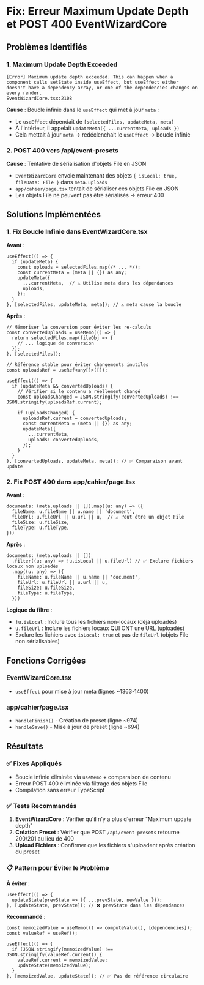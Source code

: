 # Fix: Erreur Maximum Update Depth et POST 400 EventWizardCore

## Problèmes Identifiés

### 1. Maximum Update Depth Exceeded
```
[Error] Maximum update depth exceeded. This can happen when a component calls setState inside useEffect, but useEffect either doesn't have a dependency array, or one of the dependencies changes on every render.
EventWizardCore.tsx:2108
```

**Cause** : Boucle infinie dans le `useEffect` qui met à jour `meta` :
- Le `useEffect` dépendait de `[selectedFiles, updateMeta, meta]`
- À l'intérieur, il appelait `updateMeta({ ...currentMeta, uploads })`
- Cela mettait à jour `meta` → redéclenchait le `useEffect` → boucle infinie

### 2. POST 400 vers /api/event-presets

**Cause** : Tentative de sérialisation d'objets File en JSON
- `EventWizardCore` envoie maintenant des objets `{ isLocal: true, fileData: File }` dans `meta.uploads`
- `app/cahier/page.tsx` tentait de sérialiser ces objets File en JSON
- Les objets File ne peuvent pas être sérialisés → erreur 400

## Solutions Implémentées

### 1. Fix Boucle Infinie dans EventWizardCore.tsx

**Avant** :
```tsx
useEffect(() => {
  if (updateMeta) {
    const uploads = selectedFiles.map(/* ... */);
    const currentMeta = (meta || {}) as any;
    updateMeta({
      ...currentMeta,  // ⚠️ Utilise meta dans les dépendances
      uploads,
    });
  }
}, [selectedFiles, updateMeta, meta]); // ⚠️ meta cause la boucle
```

**Après** :
```tsx
// Mémoriser la conversion pour éviter les re-calculs
const convertedUploads = useMemo(() => {
  return selectedFiles.map(fileObj => {
    // ... logique de conversion
  });
}, [selectedFiles]);

// Référence stable pour éviter changements inutiles
const uploadsRef = useRef<any[]>([]);

useEffect(() => {
  if (updateMeta && convertedUploads) {
    // Vérifier si le contenu a réellement changé
    const uploadsChanged = JSON.stringify(convertedUploads) !== JSON.stringify(uploadsRef.current);
    
    if (uploadsChanged) {
      uploadsRef.current = convertedUploads;
      const currentMeta = (meta || {}) as any;
      updateMeta({
        ...currentMeta,
        uploads: convertedUploads,
      });
    }
  }
}, [convertedUploads, updateMeta, meta]); // ✅ Comparaison avant update
```

### 2. Fix POST 400 dans app/cahier/page.tsx

**Avant** :
```tsx
documents: (meta.uploads || []).map((u: any) => ({
  fileName: u.fileName || u.name || 'document',
  fileUrl: u.fileUrl || u.url || u,  // ⚠️ Peut être un objet File
  fileSize: u.fileSize,
  fileType: u.fileType,
}))
```

**Après** :
```tsx
documents: (meta.uploads || [])
  .filter((u: any) => !u.isLocal || u.fileUrl) // ✅ Exclure fichiers locaux non uploadés
  .map((u: any) => ({
    fileName: u.fileName || u.name || 'document',
    fileUrl: u.fileUrl || u.url || u,
    fileSize: u.fileSize,
    fileType: u.fileType,
  }))
```

**Logique du filtre** :
- `!u.isLocal` : Inclure tous les fichiers non-locaux (déjà uploadés)
- `u.fileUrl` : Inclure les fichiers locaux QUI ONT une URL (uploadés)
- Exclure les fichiers avec `isLocal: true` et pas de `fileUrl` (objets File non sérialisables)

## Fonctions Corrigées

### EventWizardCore.tsx
- `useEffect` pour mise à jour meta (lignes ~1363-1400)

### app/cahier/page.tsx
- `handleFinish()` - Création de preset (ligne ~974)
- `handleSave()` - Mise à jour de preset (ligne ~694)

## Résultats

### ✅ Fixes Appliqués
- Boucle infinie éliminée via `useMemo` + comparaison de contenu
- Erreur POST 400 éliminée via filtrage des objets File
- Compilation sans erreur TypeScript

### ✅ Tests Recommandés
1. **EventWizardCore** : Vérifier qu'il n'y a plus d'erreur "Maximum update depth"
2. **Création Preset** : Vérifier que POST `/api/event-presets` retourne 200/201 au lieu de 400
3. **Upload Fichiers** : Confirmer que les fichiers s'uploadent après création du preset

### 📋 Pattern pour Éviter le Problème

**À éviter** :
```tsx
useEffect(() => {
  updateState(prevState => ({ ...prevState, newValue }));
}, [updateState, prevState]); // ❌ prevState dans les dépendances
```

**Recommandé** :
```tsx
const memoizedValue = useMemo(() => computeValue(), [dependencies]);
const valueRef = useRef();

useEffect(() => {
  if (JSON.stringify(memoizedValue) !== JSON.stringify(valueRef.current)) {
    valueRef.current = memoizedValue;
    updateState(memoizedValue);
  }
}, [memoizedValue, updateState]); // ✅ Pas de référence circulaire
```
